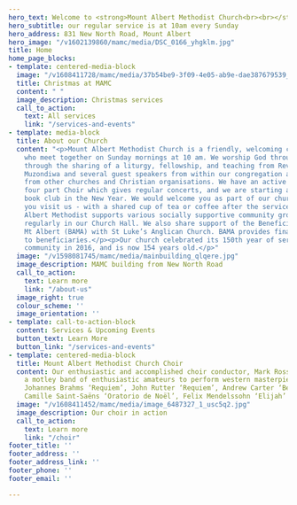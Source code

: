 ```yaml
---
hero_text: Welcome to <strong>Mount Albert Methodist Church<br><br></strong>
hero_subtitle: our regular service is at 10am every Sunday
hero_address: 831 New North Road, Mount Albert
hero_image: "/v1602139860/mamc/media/DSC_0166_yhgklm.jpg"
title: Home
home_page_blocks:
- template: centered-media-block
  image: "/v1608411728/mamc/media/37b54be9-3f09-4e05-ab9e-dae387679539_luhzq2.jpg"
  title: Christmas at MAMC
  content: " "
  image_description: Christmas services
  call_to_action:
    text: All services
    link: "/services-and-events"
- template: media-block
  title: About our Church
  content: "<p>Mount Albert Methodist Church is a friendly, welcoming congregation
    who meet together on Sunday mornings at 10 am. We worship God through music, acclamation
    through the sharing of a liturgy, fellowship, and teaching from Reverend Amos
    Muzondiwa and several guest speakers from within our congregation and invited
    from other churches and Christian organisations. We have an active Sunday School,
    four part Choir which gives regular concerts, and we are starting a Christian
    book club in the New Year. We would welcome you as part of our church family when
    you visit us - with a shared cup of tea or coffee after the service.</p><p>Mount
    Albert Methodist supports various socially supportive community groups who meet
    regularly in our Church Hall. We also share support of the Beneficiaries Advocacy
    Mt Albert (BAMA) with St Luke’s Anglican Church. BAMA provides financial advice
    to beneficiaries.</p><p>Our church celebrated its 150th year of service to the
    community in 2016, and is now 154 years old.</p>"
  image: "/v1598081745/mamc/media/mainbuilding_qlqere.jpg"
  image_description: MAMC building from New North Road
  call_to_action:
    text: Learn more
    link: "/about-us"
  image_right: true
  colour_scheme: ''
  image_orientation: ''
- template: call-to-action-block
  content: Services & Upcoming Events
  button_text: Learn More
  button_link: "/services-and-events"
- template: centered-media-block
  title: Mount Albert Methodist Church Choir
  content: Our enthusiastic and accomplished choir conductor, Mark Rosser, encourages
    a motley band of enthusiastic amateurs to perform western masterpieces such as
    Johannes Brahms ‘Requiem’, John Rutter ‘Requiem’, Andrew Carter ‘Benedicite’,
    Camille Saint-Saëns ‘Oratorio de Noël’, Felix Mendelssohn ‘Elijah’
  image: "/v1608411452/mamc/media/image_6487327_1_usc5q2.jpg"
  image_description: Our choir in action
  call_to_action:
    text: Learn more
    link: "/choir"
footer_title: ''
footer_address: ''
footer_address_link: ''
footer_phone: ''
footer_email: ''

---
```

